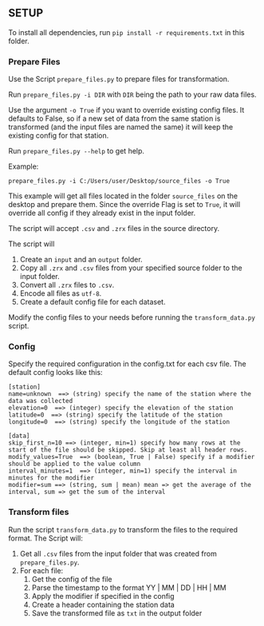 ## SETUP

To install all dependencies, run ``pip install -r requirements.txt`` in this folder.

### Prepare Files

Use the Script ``prepare_files.py`` to prepare files for transformation.

Run ``prepare_files.py -i DIR`` with ``DIR`` being the path to your raw data files.

Use the argument ``-o True`` if you want to override existing config files. It defaults to False,
so if a new set of data from the same station is transformed (and the input files are named the same)
it will keep the existing config for that station.

Run ``prepare_files.py --help`` to get help.

Example:
````pycon
prepare_files.py -i C:/Users/user/Desktop/source_files -o True
````
This example will get all files located in the folder ``source_files`` on the desktop and prepare them.
Since the override Flag is set to ``True``, it will override all config if they already exist in the input folder.

The script will accept ``.csv`` and ``.zrx`` files in the source directory.

The script will
1. Create an ``input`` and an ``output`` folder.
2. Copy all ``.zrx`` and ``.csv`` files from your specified source folder to the input folder.
3. Convert all ``.zrx`` files to ``.csv``.
4. Encode all files as ``utf-8``.
5. Create a default config file for each dataset.

Modify the config files to your needs before running the ``transform_data.py`` script.

### Config

Specify the required configuration in the config.txt for each csv file.
The default config looks like this:
````
[station]
name=unknown  ==> (string) specify the name of the station where the data was collected
elevation=0  ==> (integer) specify the elevation of the station
latitude=0  ==> (string) specify the latitude of the station
longitude=0  ==> (string) specify the longitude of the station

[data]
skip_first_n=10	==> (integer, min=1) specify how many rows at the start of the file should be skipped. Skip at least all header rows.
modify_values=True	==> (boolean, True | False) specify if a modifier should be applied to the value column
interval_minutes=1	==> (integer, min=1) specify the interval in minutes for the modifier
modifier=sum ==> (string, sum | mean) mean => get the average of the interval, sum => get the sum of the interval
````
### Transform files

Run the script ``transform_data.py`` to transform the files to the required format.
The Script will:
1. Get all ``.csv`` files from the input folder that was created from ``prepare_files.py``.
2. For each file:
   1. Get the config of the file
   2. Parse the timestamp to the format YY | MM | DD | HH | MM
   3. Apply the modifier if specified in the config
   4. Create a header containing the station data
   5. Save the transformed file as ``txt`` in the output folder
